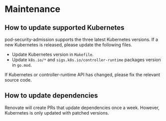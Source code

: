 # Maintenance

## How to update supported Kubernetes

pod-security-admission supports the three latest Kubernetes versions.
If a new Kubernetes is released, please update the following files.

- Update Kubernetes version in `Makefile`.
- Update `k8s.io/*` and `sigs.k8s.io/controller-runtime` packages version in `go.mod`.

If Kubernetes or controller-runtime API has changed, please fix the relevant source code.

## How to update dependencies

Renovate will create PRs that update dependencies once a week.
However, Kubernetes is only updated with patched versions.
